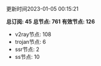 更新时间2023-01-05 00:15:21

**总订阅: 45**
**总节点: 761**
**有效节点: 126**
- v2ray节点: 108
- trojan节点: 6
- ssr节点: 2
- ss节点: 10
